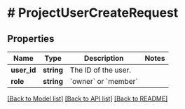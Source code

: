 # # ProjectUserCreateRequest

## Properties

Name | Type | Description | Notes
------------ | ------------- | ------------- | -------------
**user_id** | **string** | The ID of the user. |
**role** | **string** | &#x60;owner&#x60; or &#x60;member&#x60; |

[[Back to Model list]](../../README.md#models) [[Back to API list]](../../README.md#endpoints) [[Back to README]](../../README.md)
